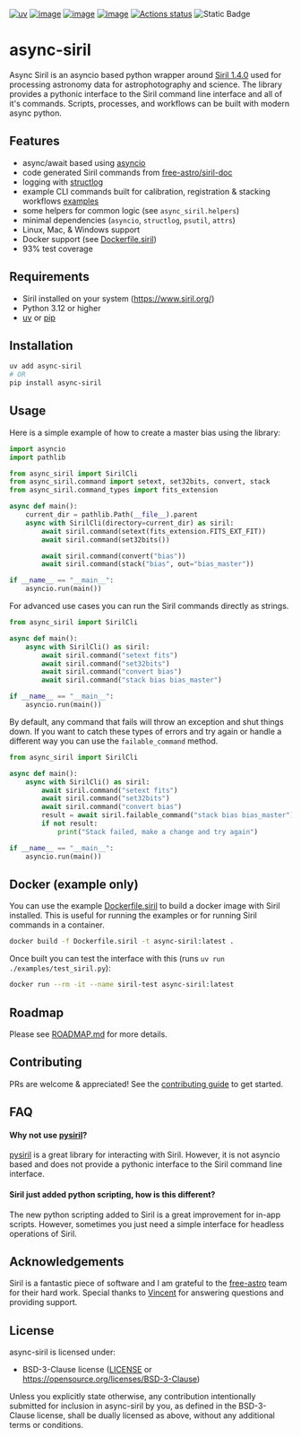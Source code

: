 [![uv](https://img.shields.io/endpoint?url=https://raw.githubusercontent.com/astral-sh/uv/main/assets/badge/v0.json)](https://github.com/astral-sh/uv)
[![image](https://img.shields.io/pypi/v/async-siril.svg)](https://pypi.python.org/pypi/async-siril)
[![image](https://img.shields.io/pypi/l/async-siril.svg)](https://pypi.python.org/pypi/async-siril)
[![image](https://img.shields.io/pypi/pyversions/async-siril.svg)](https://pypi.python.org/pypi/async-siril)
[![Actions status](https://github.com/KyleLeNeau/async-siril/actions/workflows/ci.yml/badge.svg)](https://github.com/KyleLeNeau/async-siril/actions)
![Static Badge](https://img.shields.io/badge/coverage-93%25-brightgreen)

# async-siril

Async Siril is an asyncio based python wrapper around [Siril 1.4.0](https://www.siril.org/) used for processing astronomy data for astrophotography and science. The library provides a pythonic interface to the Siril command line interface and all of it's commands. Scripts, processes, and workflows can be built with modern async python.

## Features

* async/await based using [asyncio](https://docs.python.org/3/library/asyncio.html)
* code generated Siril commands from [free-astro/siril-doc](https://gitlab.com/free-astro/siril-doc/)
* logging with [structlog](https://www.structlog.org/)
* example CLI commands built for calibration, registration & stacking workflows [examples](./examples)
* some helpers for common logic (see `async_siril.helpers`)
* minimal dependencies (`asyncio`, `structlog`, `psutil`, `attrs`)
* Linux, Mac, & Windows support
* Docker support (see [Dockerfile.siril](./Dockerfile.siril))
* 93% test coverage 

## Requirements

* Siril installed on your system (https://www.siril.org/)
* Python 3.12 or higher
* [uv](https://docs.astral.sh/uv/) or [pip](https://pip.pypa.io/en/stable/)

## Installation

```bash
uv add async-siril
# OR
pip install async-siril
```

## Usage

Here is a simple example of how to create a master bias using the library:

```python
import asyncio
import pathlib

from async_siril import SirilCli
from async_siril.command import setext, set32bits, convert, stack
from async_siril.command_types import fits_extension

async def main():
    current_dir = pathlib.Path(__file__).parent
    async with SirilCli(directory=current_dir) as siril:
        await siril.command(setext(fits_extension.FITS_EXT_FIT))
        await siril.command(set32bits())

        await siril.command(convert("bias"))
        await siril.command(stack("bias", out="bias_master"))

if __name__ == "__main__":
    asyncio.run(main())
```

For advanced use cases you can run the Siril commands directly as strings.

```python
from async_siril import SirilCli

async def main():
    async with SirilCli() as siril:
        await siril.command("setext fits")
        await siril.command("set32bits")
        await siril.command("convert bias")
        await siril.command("stack bias bias_master")

if __name__ == "__main__":
    asyncio.run(main())
```

By default, any command that fails will throw an exception and shut things down. If you want to catch these types of errors and try again or handle a different way you can use the `failable_command` method.

```python
from async_siril import SirilCli

async def main():
    async with SirilCli() as siril:
        await siril.command("setext fits")
        await siril.command("set32bits")
        await siril.command("convert bias")
        result = await siril.failable_command("stack bias bias_master")
        if not result:
            print("Stack failed, make a change and try again")

if __name__ == "__main__":
    asyncio.run(main())
```

## Docker (example only)

You can use the example [Dockerfile.siril](./Dockerfile.siril) to build a docker image with Siril installed. This is useful for running the examples or for running Siril commands in a container.

```bash
docker build -f Dockerfile.siril -t async-siril:latest .
```

Once built you can test the interface with this (runs `uv run ./examples/test_siril.py`):

```bash
docker run --rm -it --name siril-test async-siril:latest
```

## Roadmap

Please see [ROADMAP.md](./ROADMAP.md) for more details.

## Contributing

PRs are welcome & appreciated! See the [contributing guide](./CONTRIBUTING.md) to get started.

## FAQ

#### Why not use [pysiril](https://gitlab.com/free-astro/pysiril)?

[pysiril](https://gitlab.com/free-astro/pysiril) is a great library for interacting with Siril. However, it is not asyncio based and does not provide a pythonic interface to the Siril command line interface.

#### Siril just added python scripting, how is this different?

The new python scripting added to Siril is a great improvement for in-app scripts. However, sometimes you just need a simple interface for headless operations of Siril.

## Acknowledgements

Siril is a fantastic piece of software and I am grateful to the [free-astro](https://gitlab.com/free-astro) team for their hard work. Special thanks to [Vincent](https://gitlab.com/Vincent-FA) for answering questions and providing support.

## License

async-siril is licensed under:

- BSD-3-Clause license ([LICENSE](LICENSE) or <https://opensource.org/licenses/BSD-3-Clause>)

Unless you explicitly state otherwise, any contribution intentionally submitted for inclusion in async-siril by you, as defined in the BSD-3-Clause license, shall be dually licensed as above, without any additional terms or conditions.